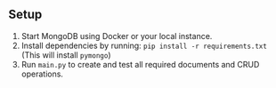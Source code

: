 ## Setup

1. Start MongoDB using Docker or your local instance.
2. Install dependencies by running: `pip install -r requirements.txt`  
   (This will install `pymongo`)
3. Run `main.py` to create and test all required documents and CRUD operations.
